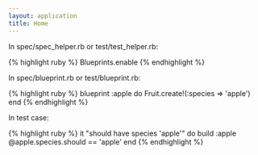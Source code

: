 ```yaml
---
layout: application
title: Home
---
```


In spec/spec_helper.rb or test/test_helper.rb:

{% highlight ruby %}
Blueprints.enable
{% endhighlight %}

In spec/blueprint.rb or test/blueprint.rb:

{% highlight ruby %}
blueprint :apple do
  Fruit.create!(:species => 'apple')
end
{% endhighlight %}

In test case:

{% highlight ruby %}
it "should have species 'apple'" do
  build :apple
  @apple.species.should == 'apple'
end
{% endhighlight %}
